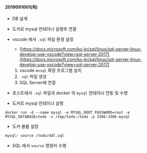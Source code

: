 #### 2019091001(화)

- DB 설계

- 도커로 mysql 컨테이너 실행후 연결
- vscode 에서 `.sql` 파일 환경 설정

  - [https://docs.microsoft.com/ko-kr/sql/linux/sql-server-linux-develop-use-vscode?view=sql-server-2017](https://docs.microsoft.com/ko-kr/sql/linux/sql-server-linux-develop-use-vscode?view=sql-server-2017)

  1. vscode `mssql` 확장 프로그램 설치
  2. `.sql` 파일 생성
  3. SQL Server에 연결

* 호스트에서 `.sql` 파일과 docker 의 `mysql` 컨테이너 연동 및 수행

* 도커로 mysql 컨테이너 실행

```docker
docker run -d --name mysql -e MYSQL_ROOT_PASSWORD=root -e MYSQL_DATABASE=todo -v /tmp/todo:/todo -p 3306:3306 mysql
```

- 도커 볼륨 설정

```sh
mysql> source /todo/ddl.sql
```

- SQL 에서 `source` 명령어 수행
